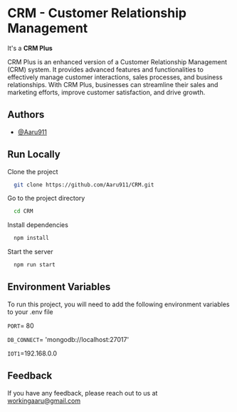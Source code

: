 
# CRM - Customer Relationship Management

It's a **CRM Plus** 

CRM Plus is an enhanced version of a Customer Relationship Management (CRM) system. It provides advanced features and functionalities to effectively manage customer interactions, sales processes, and business relationships. With CRM Plus, businesses can streamline their sales and marketing efforts, improve customer satisfaction, and drive growth.



## Authors
- [@Aaru911](https://www.github.com/Aaru911)

## Run Locally

Clone the project

```bash
  git clone https://github.com/Aaru911/CRM.git
```

Go to the project directory

```bash
  cd CRM
```

Install dependencies

```bash
  npm install
```

Start the server

```bash
  npm run start
```


## Environment Variables

To run this project, you will need to add the following environment variables to your .env file

`PORT`= 80

`DB_CONNECT`= 'mongodb://localhost:27017'

`IOT1`=192.168.0.0


## Feedback

If you have any feedback, please reach out to us at workingaaru@gmail.com

